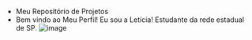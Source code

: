 * Meu Repositório de Projetos 
* Bem vindo ao Meu Perfil!
Eu sou a Letícia! Estudante da rede estadual de SP. 
![image](https://github.com/doctorllucy/Projetos-EM/assets/172383111/9a9a0893-ac3f-4229-8e1a-80df4a2aeb46)
